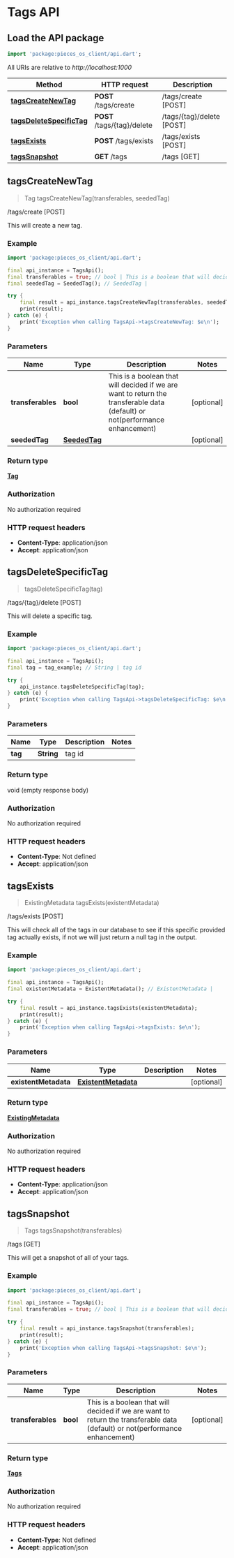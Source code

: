 # Tags API

## Load the API package
```dart
import 'package:pieces_os_client/api.dart';
```

All URIs are relative to *http://localhost:1000*

Method | HTTP request | Description
------------- | ------------- | -------------
[**tagsCreateNewTag**](TagsApi#tagscreatenewtag) | **POST** /tags/create | /tags/create [POST]
[**tagsDeleteSpecificTag**](TagsApi#tagsdeletespecifictag) | **POST** /tags/\{tag\}/delete | /tags/\{tag\}/delete [POST]
[**tagsExists**](TagsApi#tagsexists) | **POST** /tags/exists | /tags/exists [POST]
[**tagsSnapshot**](TagsApi#tagssnapshot) | **GET** /tags | /tags [GET]


## **tagsCreateNewTag**
> Tag tagsCreateNewTag(transferables, seededTag)

/tags/create [POST]

This will create a new tag.

### Example
```dart
import 'package:pieces_os_client/api.dart';

final api_instance = TagsApi();
final transferables = true; // bool | This is a boolean that will decided if we are want to return the transferable data (default) or not(performance enhancement)
final seededTag = SeededTag(); // SeededTag | 

try {
    final result = api_instance.tagsCreateNewTag(transferables, seededTag);
    print(result);
} catch (e) {
    print('Exception when calling TagsApi->tagsCreateNewTag: $e\n');
}
```

### Parameters

Name | Type | Description  | Notes
------------- | ------------- | ------------- | -------------
 **transferables** | **bool**| This is a boolean that will decided if we are want to return the transferable data (default) or not(performance enhancement) | [optional] 
 **seededTag** | [**SeededTag**](../models/SeededTag)|  | [optional] 

### Return type

[**Tag**](../models/Tag)

### Authorization

No authorization required

### HTTP request headers

 - **Content-Type**: application/json
 - **Accept**: application/json



## **tagsDeleteSpecificTag**
> tagsDeleteSpecificTag(tag)

/tags/\{tag\}/delete [POST]

This will delete a specific tag.

### Example
```dart
import 'package:pieces_os_client/api.dart';

final api_instance = TagsApi();
final tag = tag_example; // String | tag id

try {
    api_instance.tagsDeleteSpecificTag(tag);
} catch (e) {
    print('Exception when calling TagsApi->tagsDeleteSpecificTag: $e\n');
}
```

### Parameters

Name | Type | Description  | Notes
------------- | ------------- | ------------- | -------------
 **tag** | **String**| tag id | 

### Return type

void (empty response body)

### Authorization

No authorization required

### HTTP request headers

 - **Content-Type**: Not defined
 - **Accept**: application/json



## **tagsExists**
> ExistingMetadata tagsExists(existentMetadata)

/tags/exists [POST]

This will check all of the tags in our database to see if this specific provided tag actually exists, if not we will just return a null tag in the output.

### Example
```dart
import 'package:pieces_os_client/api.dart';

final api_instance = TagsApi();
final existentMetadata = ExistentMetadata(); // ExistentMetadata | 

try {
    final result = api_instance.tagsExists(existentMetadata);
    print(result);
} catch (e) {
    print('Exception when calling TagsApi->tagsExists: $e\n');
}
```

### Parameters

Name | Type | Description  | Notes
------------- | ------------- | ------------- | -------------
 **existentMetadata** | [**ExistentMetadata**](../models/ExistentMetadata)|  | [optional] 

### Return type

[**ExistingMetadata**](../models/ExistingMetadata)

### Authorization

No authorization required

### HTTP request headers

 - **Content-Type**: application/json
 - **Accept**: application/json



## **tagsSnapshot**
> Tags tagsSnapshot(transferables)

/tags [GET]

This will get a snapshot of all of your tags.

### Example
```dart
import 'package:pieces_os_client/api.dart';

final api_instance = TagsApi();
final transferables = true; // bool | This is a boolean that will decided if we are want to return the transferable data (default) or not(performance enhancement)

try {
    final result = api_instance.tagsSnapshot(transferables);
    print(result);
} catch (e) {
    print('Exception when calling TagsApi->tagsSnapshot: $e\n');
}
```

### Parameters

Name | Type | Description  | Notes
------------- | ------------- | ------------- | -------------
 **transferables** | **bool**| This is a boolean that will decided if we are want to return the transferable data (default) or not(performance enhancement) | [optional] 

### Return type

[**Tags**](../models/Tags)

### Authorization

No authorization required

### HTTP request headers

 - **Content-Type**: Not defined
 - **Accept**: application/json




